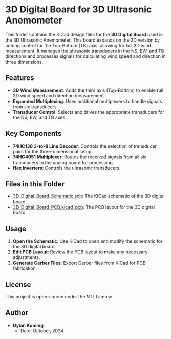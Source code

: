 # 3D Digital Board for 3D Ultrasonic Anemometer

This folder contains the KiCad design files for the **3D Digital Board** used in the 3D Ultrasonic Anemometer. This board expands on the 2D version by adding control for the Top-Bottom (TB) axis, allowing for full 3D wind measurement. It manages the ultrasonic transducers in the NS, EW, and TB directions and processes signals for calculating wind speed and direction in three dimensions.

## Features
- **3D Wind Measurement**: Adds the third axis (Top-Bottom) to enable full 3D wind speed and direction measurement.
- **Expanded Multiplexing**: Uses additional multiplexers to handle signals from six transducers.
- **Transducer Control**: Selects and drives the appropriate transducers for the NS, EW, and TB axes.

## Key Components
- **74HC138 3-to-8 Line Decoder**: Controls the selection of transducer pairs for the three-dimensional setup.
- **74HC4051 Multiplexer**: Routes the received signals from all six transducers to the analog board for processing.
- **Hex Inverters**: Controls the ultrasonic transducers.

## Files in this Folder
- [3D_Digital_Board_Schematic.sch](https://github.com/dylankuming/EEE4022S_3D_Ultrasonic_Anemometer/blob/main/KiCad_folders/3d_digital_board/3D_Digital.kicad_sch): The KiCad schematic of the 3D digital board.
- [3D_Digital_Board_PCB.kicad_pcb](https://github.com/dylankuming/EEE4022S_3D_Ultrasonic_Anemometer/blob/main/KiCad_folders/3d_digital_board/3D_Digital.kicad_pcb): The PCB layout for the 3D digital board.

## Usage
1. **Open the Schematic**: Use KiCad to open and modify the schematic for the 3D digital board.
2. **Edit PCB Layout**: Review the PCB layout to make any necessary adjustments.
3. **Generate Gerber Files**: Export Gerber files from KiCad for PCB fabrication.

## License
This project is open-source under the MIT License.

## Author

- **Dylan Kuming**
  - Date: October, 2024
